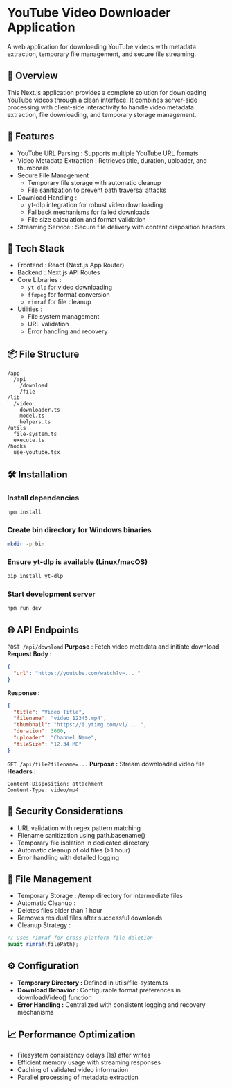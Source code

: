 # YouTube Video Downloader Application
A web application for downloading YouTube videos with metadata extraction, temporary file management, and secure file streaming.

## 📌 Overview
This Next.js application provides a complete solution for downloading YouTube videos through a clean interface. It combines server-side processing with client-side interactivity to handle video metadata extraction, file downloading, and temporary storage management.

## 🚀 Features
 - YouTube URL Parsing : Supports multiple YouTube URL formats
 - Video Metadata Extraction : Retrieves title, duration, uploader, and thumbnails
 - Secure File Management :
     - Temporary file storage with automatic cleanup
     - File sanitization to prevent path traversal attacks
 - Download Handling :
     - yt-dlp integration for robust video downloading
     - Fallback mechanisms for failed downloads
     - File size calculation and format validation
 - Streaming Service : Secure file delivery with content disposition headers

## 🧰 Tech Stack
 - Frontend : React (Next.js App Router)
 - Backend : Next.js API Routes
 - Core Libraries :
     - `yt-dlp` for video downloading
     - `ffmpeg` for format conversion
     - `rimraf` for file cleanup
 - Utilities :
     - File system management
     - URL validation
     - Error handling and recovery
  
## 📦 File Structure
```textplain
/app
  /api
    /download
    /file
/lib
  /video
    downloader.ts
    model.ts
    helpers.ts
/utils
  file-system.ts
  execute.ts
/hooks
  use-youtube.tsx
```

## 🛠️ Installation

### Install dependencies
```bash
npm install
```

### Create bin directory for Windows binaries
```bash
mkdir -p bin
```

### Ensure yt-dlp is available (Linux/macOS)
```bash
pip install yt-dlp
```

### Start development server
```bash
npm run dev
```

## 🌐 API Endpoints

`POST /api/download`
**Purpose** : Fetch video metadata and initiate download
**Request Body :**
```json
{
  "url": "https://youtube.com/watch?v=... "
}
```

**Response :**

```json
{
  "title": "Video Title",
  "filename": "video_12345.mp4",
  "thumbnail": "https://i.ytimg.com/vi/... ",
  "duration": 3600,
  "uploader": "Channel Name",
  "fileSize": "12.34 MB"
}
```

`GET /api/file?filename=...`
**Purpose :** Stream downloaded video file
**Headers :**

```http
Content-Disposition: attachment
Content-Type: video/mp4
```

## 🔐 Security Considerations
 - URL validation with regex pattern matching
 - Filename sanitization using path.basename()
 - Temporary file isolation in dedicated directory
 - Automatic cleanup of old files (>1 hour)
 - Error handling with detailed logging

## 🧼 File Management
 - Temporary Storage : /temp directory for intermediate files
 - Automatic Cleanup :
 - Deletes files older than 1 hour
 - Removes residual files after successful downloads
 - Cleanup Strategy :
```ts
// Uses rimraf for cross-platform file deletion
await rimraf(filePath);
```

## ⚙️ Configuration
 - **Temporary Directory :** Defined in utils/file-system.ts
 - **Download Behavior :** Configurable format preferences in downloadVideo() function
 - **Error Handling :** Centralized with consistent logging and recovery mechanisms

## 📈 Performance Optimization
 - Filesystem consistency delays (1s) after writes
 - Efficient memory usage with streaming responses
 - Caching of validated video information
 - Parallel processing of metadata extraction